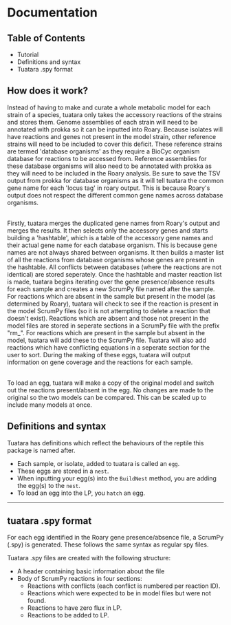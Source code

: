 # Documentation

## Table of Contents
- Tutorial
- Definitions and syntax
- Tuatara .spy format


## How does it work?
Instead of having to make and curate a whole metabolic model for each strain of a species, tuatara only takes the accessory reactions of the strains and stores them. Genome assemblies of each strain will need to be annotated with prokka so it can be inputted into Roary. Because isolates will have reactions and genes not present in the model strain, other reference strains will need to be included to cover this deficit. These reference strains are termed 'database organisms' as they require a BioCyc organism database for reactions to be accessed from. Reference assemblies for these database organisms will also need to be annotated with prokka as they will need to be included in the Roary analysis. Be sure to save the TSV output from prokka for database organisms as it will tell tuatara the common gene name for each 'locus tag' in roary output. This is because Roary's output does not respect the different common gene names across database organisms. <br><br>

Firstly, tuatara merges the duplicated gene names from Roary's output and merges the results. It then selects only the accessory genes and starts building a 'hashtable', which is a table of the accessory gene names and their actual gene name for each database organism. This is because gene names are not always shared between organisms. It then builds a master list of all the reactions from database organisms whose genes are present in the hashtable. All conflicts between databases (where the reactions are not identical) are stored seperately. Once the hashtable and master reaction list is made, tuatara begins iterating over the gene presence/absence results for each sample and creates a new ScrumPy file named after the sample. For reactions which are absent in the sample but present in the model (as determined by Roary), tuatara will check to see if the reaction is present in the model ScrumPy files (so it is not attempting to delete a reaction that doesn't exist). Reactions which are absent and those not present in the model files are stored in seperate sections in a ScrumPy file with the prefix "rm_". For reactions which are present in the sample but absent in the model, tuatara will add these to the ScrumPy file. Tuatara will also add reactions which have conflicting equations in a seperate section for the user to sort. During the making of these eggs, tuatara will output information on gene coverage and the reactions for each sample.<br><br>

To load an egg, tuatara will make a copy of the original model and switch out the reactions present/absent in the egg. No changes are made to the original so the two models can be compared. This can be scaled up to include many models at once.




## Definitions and syntax
Tuatara has definitions which reflect the behaviours of the reptile this package is named after. 
- Each sample, or isolate, added to tuatara is called an `egg`.
- These eggs are stored in a `nest`. 
- When inputting your egg(s) into the `BuildNest` method, you are adding the egg(s) to the `nest`.
- To load an egg into the LP, you `hatch` an egg.

---

## tuatara .spy format
For each egg identified in the Roary gene presence/absence file, a ScrumPy (.spy) is generated. These follows the same syntax as regular spy files. 

Tuatara .spy files are created with the following structure:
- A header containing basic information about the file
- Body of ScrumPy reactions in four sections:
   - Reactions with conflicts (each conflict is numbered per reaction ID).
   - Reactions which were expected to be in model files but were not found.
   - Reactions to have zero flux in LP.
   - Reactions to be added to LP.